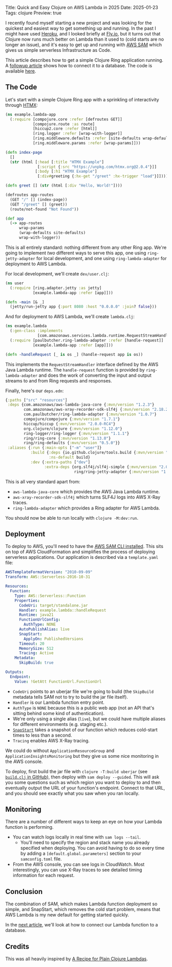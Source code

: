 Title: Quick and Easy Clojure on AWS Lambda in 2025
Date: 2025-01-23
Tags: clojure
Preview: true

I recently found myself starting a new project and was looking for the quickest and easiest way to get something up and running. In the past I might have used [Heroku](https://www.heroku.com), and I looked briefly at [Fly.io](https://fly.io), but it turns out that Clojure now runs much better on Lambda than it used to (cold starts are no longer an issue), and it's easy to get up and running with [AWS SAM](https://aws.amazon.com/serverless/sam/) which gives us simple serverless Infrastructure as Code.

This article describes how to get a simple Clojure Ring application running. A [followup article](lambda2.html) shows how to connect it to a database. The code is available  [here](https://github.com/paulbutcher/example-lambda-app).

## The Code

Let's start with a simple Clojure Ring app with a sprinkling of interactivity through [HTMX](https://htmx.org):

```clojure
(ns example.lambda-app
  (:require [compojure.core :refer [defroutes GET]]
            [compojure.route :as route]
            [hiccup2.core :refer [html]]
            [ring.logger :refer [wrap-with-logger]]
            [ring.middleware.defaults :refer [site-defaults wrap-defaults]]
            [ring.middleware.params :refer [wrap-params]]))

(defn index-page
  []
  (str (html [:head [:title "HTMX Example"]
              [:script {:src "https://unpkg.com/htmx.org@2.0.4"}]]
             [:body [:h1 "HTMX Example"]
              [:div#greeting {:hx-get "/greet" :hx-trigger "load"}]])))

(defn greet [] (str (html [:div "Hello, World!"])))

(defroutes app-routes
  (GET "/" [] (index-page))
  (GET "/greet" [] (greet))
  (route/not-found "Not Found"))

(def app
  (-> app-routes
      wrap-params
      (wrap-defaults site-defaults)
      wrap-with-logger))
```

This is all entirely standard: nothing different from any other Ring app. We're going to implement _two_ different ways to serve this app, one using `ring-jetty-adapter` for local development, and one using `ring-lambda-adapter` for deployment to AWS Lambda.

For local development, we'll create `dev/user.clj`:

```clojure
(ns user
  (:require [ring.adapter.jetty :as jetty]
            [example.lambda-app :refer [app]]))

(defn -main [& _]
  (jetty/run-jetty app {:port 8080 :host "0.0.0.0" :join? false}))
```

And for deployment to AWS Lambda, we'll create `lambda.clj`:

```clojure
(ns example.lambda
  (:gen-class :implements
              [com.amazonaws.services.lambda.runtime.RequestStreamHandler])
  (:require [paulbutcher.ring-lambda-adapter :refer [handle-request]]
            [example.lambda-app :refer [app]]))

(defn -handleRequest [_ is os _] (handle-request app is os))
```

This implements the `RequestStreamHandler` interface defined by the AWS Java Lambda runtime. The `handle-request` function is provided by `ring-lambda-adapter` and does the work of converting the input and output streams to and from Ring requests and responses.

Finally, here's our `deps.edn`:

```clojure
{:paths ["src" "resources"]
 :deps {com.amazonaws/aws-lambda-java-core {:mvn/version "1.2.3"}
        com.amazonaws/aws-xray-recorder-sdk-slf4j {:mvn/version "2.18.2"}
        com.paulbutcher/ring-lambda-adapter {:mvn/version "1.0.7"}
        compojure/compojure {:mvn/version "1.7.1"}
        hiccup/hiccup {:mvn/version "2.0.0-RC4"}
        org.clojure/clojure {:mvn/version "1.12.0"}
        ring-logger/ring-logger {:mvn/version "1.1.1"}
        ring/ring-core {:mvn/version "1.13.0"}
        ring/ring-defaults {:mvn/version "0.5.0"}}
 :aliases {:run {:main-opts ["-m" "user"]}
           :build {:deps {io.github.clojure/tools.build {:mvn/version "0.10.6"}}
                   :ns-default build}
           :dev {:extra-paths ["dev"]
                 :extra-deps {org.slf4j/slf4j-simple {:mvn/version "2.0.16"}
                              ring/ring-jetty-adapter {:mvn/version "1.13.0"}}}}}
```

This is all very standard apart from:

* `aws-lambda-java-core` which provides the AWS Java Lambda runtime.
* `aws-xray-recorder-sdk-slf4j` which turns SLF4J logs into AWS X-Ray traces.
* `ring-lambda-adapter` which provides a Ring adapter for AWS Lambda.

You should now be able to run locally with `clojure -M:dev:run`.

## Deployment

To deploy to AWS, you'll need to have the [AWS SAM CLI installed](https://docs.aws.amazon.com/serverless-application-model/latest/developerguide/install-sam-cli.html). This sits on top of AWS CloudFormation and simplifies the process of deploying serverless applications. Our application is described via a `template.yaml` file:

```yaml
AWSTemplateFormatVersion: "2010-09-09"
Transform: AWS::Serverless-2016-10-31

Resources:
  Function:
    Type: AWS::Serverless::Function
    Properties:
      CodeUri: target/standalone.jar
      Handler: example.lambda::handleRequest
      Runtime: java21
      FunctionUrlConfig:
        AuthType: NONE
      AutoPublishAlias: live
      SnapStart:
        ApplyOn: PublishedVersions
      Timeout: 20
      MemorySize: 512
      Tracing: Active
    Metadata:
      SkipBuild: true

Outputs:
  Endpoint:
    Value: !GetAtt FunctionUrl.FunctionUrl
```

* `CodeUri` points to an uberjar file we're going to build (the `SkipBuild` metadata tells SAM not to try to build the jar file itself).
* `Handler` is our Lambda function entry point.
* `AuthType` is `NONE` because this is a public web app (not an API that's sitting behind some kind of authentication).
* We're only using a single alias (`live`), but we could have multiple aliases for different environments (e.g. staging etc.).
* [`SnapStart`](https://docs.aws.amazon.com/lambda/latest/dg/snapstart.html) takes a snapshot of our function which reduces cold-start times to less than a second.
* `Tracing` enables AWS X-Ray tracing.

We could do without `ApplicationResourceGroup` and `ApplicationInsightsMonitoring` but they give us some nice monitoring in the AWS console.

To deploy, first build the jar file with `clojure -T:build uberjar` (see [`build.clj` in GitHub](https://github.com/paulbutcher/example-lambda-app/blob/main/build.clj)), then deploy with `sam deploy --guided`. This will ask you some questions such as which region you want to deploy to and then eventually output the URL of your function's endpoint. Connect to that URL, and you should see exactly what you saw when you ran locally.

## Monitoring

There are a number of different ways to keep an eye on how your Lambda function is performing.

* You can watch logs locally in real time with `sam logs --tail`.
  * You'll need to specify the region and stack name you already specified when deploying. You can avoid having to do so every time by adding a `[default.global.parameters]` section to your `samconfig.toml` file.
* From the AWS console, you can see logs in CloudWatch. Most interestingly, you can use X-Ray traces to see detailed timing information for each request.

## Conclusion

The combination of SAM, which makes Lambda function deployment so simple, and SnapStart, which removes the cold start problem, means that AWS Lambda is my new default for getting started quickly.

In the [next article](lambda2.html), we'll look at how to connect our Lambda function to a database.

## Credits

This was all heavily inspired by [A Recipe for Plain Clojure Lambdas](https://www.juxt.pro/blog/plain-clojure-lambda).
